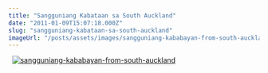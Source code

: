 ```yaml
---
title: "Sangguniang Kabataan sa South Auckland"
date: "2011-01-09T15:07:18.000Z"
slug: "sangguniang-kabataan-sa-south-auckland"
imageUrl: "/posts/assets/images/sangguniang-kababayan-from-south-auckland.jpg"
---
```


  [![](https://i0.wp.com/santonino-nz.org/wp-content/uploads/2011/01/sangguniang-kababayan-from-south-auckland.jpg?resize=614%2C761 "sangguniang-kababayan-from-south-auckland")](https://i0.wp.com/santonino-nz.org/wp-content/uploads/2011/01/sangguniang-kababayan-from-south-auckland.jpg)